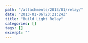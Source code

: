 ```yaml
---
path: "/attachments/2013/01/relay/"
date: "2013-01-06T23:21:24Z"
title: "Build Light Relay"
categories: []
tags: []
excerpt: ""
---
```


